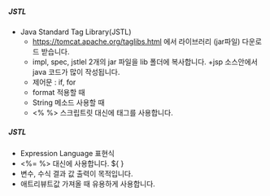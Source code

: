 ##### JSTL
+ Java Standard Tag Library(JSTL)
	+ https://tomcat.apache.org/taglibs.html 에서 라이브러리 (jar파일) 다운로드 	받습니다.
	+ impl, spec, jstlel 2개의 jar 파일을 lib 폴더에 복사합니다.
+jsp 소스안에서 java 코드가 많이 작성됩니다.
	+ 제어문 : if, for
	+ format 적용할 때
	+ String 메소드 사용할 때
 	+ <% %> 스크립트릿 대신에 태그를 사용합니다. 
 	
##### JSTL
+ Expression Language 표현식
+ <%= %> 대신에 사용합니다. ${ }
+ 변수, 수식 결과 값 출력이 목적입니다. 
+ 애트리뷰트값 가져올 때 유용하게 사용합니다. 